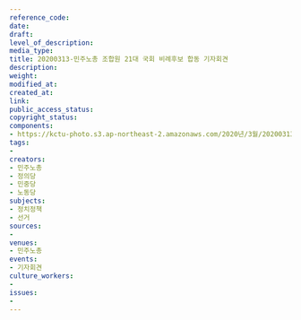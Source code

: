 ```yaml
---
reference_code: 
date: 
draft: 
level_of_description: 
media_type: 
title: 20200313-민주노총 조합원 21대 국회 비례후보 합동 기자회견
description: 
weight: 
modified_at: 
created_at: 
link: 
public_access_status: 
copyright_status: 
components:
- https://kctu-photo.s3.ap-northeast-2.amazonaws.com/2020년/3월/20200313-민주노총+조합원+21대+국회+비례후보+합동+기자회견/_CTU4555.jpg
tags:
- 
creators:
- 민주노총
- 정의당
- 민중당
- 노동당
subjects:
- 정치정책
- 선거
sources:
- 
venues:
- 민주노총
events:
- 기자회견
culture_workers:
- 
issues:
- 
---
```

